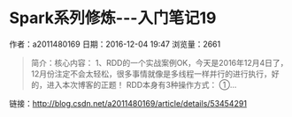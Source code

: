 # Spark系列修炼---入门笔记19
作者：a2011480169
日期：2016-12-04 19:47
浏览量：2661
> 简介：核心内容： 
1、RDD的一个实战案例OK，今天是2016年12月4日了，12月份注定不会太轻松，很多事情就像是多线程一样并行的进行执行，好的，进入本次博客的正题！ 
RDD本身有3种操作方式： 
①...

 链接：http://blog.csdn.net/a2011480169/article/details/53454291
